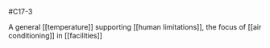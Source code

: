 #C17-3 

A general [[temperature]] supporting [[human limitations]], the focus of [[air conditioning]] in [[facilities]]